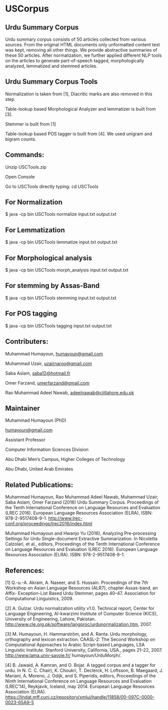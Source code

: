 # USCorpus

## Urdu Summary Corpus

Urdu summary corpus consists of 50 articles collected from various sources.
From the original HTML documents only unformatted content text was kept, removing all other things. 
We provide abstractive summaries of these 50 articles. 
After normalization, we further applied different NLP tools on the articles to generate part-of-speech tagged, 
morphologically analyzed, lemmatized and stemmed articles.

## Urdu Summary Corpus Tools

Normalization is taken from [1], Diacritic marks are also removed in this step. 


Table-lookup based Morphological Analyzer and lemmatizer is built from [3].


Stemmer is built from [1] 


Table-lookup based POS tagger is built from [4]. We used unigram and bigram counts.


## Commands:

Unzip USCTools.zip 

Open Console

Go to USCTools directly typing: cd USCTools

## For Normalization

$ java -cp bin USCTools normalize input.txt output.txt 	 

## For Lemmatization
$ java -cp bin USCTools lemmatize input.txt output.txt 	 

## For Morphological analysis
$ java -cp bin USCTools morph_analysis input.txt output.txt 	 

## For stemming by Assas-Band
$ java -cp bin USCTools stemming input.txt output.txt 	 

## For POS tagging
$ java -cp bin USCTools tagging input.txt output.txt 	 


## Contributers:
Muhammad Humayoun, humayoun@gmail.com

Muhammad Uzair, uzairnaroo@gmail.com

Saba Aslam, saba12@hotmail.fr

Omer Farzand, umerfarzand@gmail.com

Rao Muhammad Adeel Nawab, adeelnawab@ciitlahore.edu.pk

## Maintainer
Muhammad Humayoun (PhD)

humayoun@gmail.com

Assistant Professor

Computer Information Sciences Division

Abu Dhabi Men’s Campus, Higher Colleges of Technology

Abu Dhabi, United Arab Emirates


## Related Publications:
Muhammad Humayoun, Rao Muhammad Adeel Nawab, Muhammad Uzair, Saba Aslam, Omer Farzand (2016)
Urdu Summary Corpus. Proceedings of the Tenth International Conference on Language Resources and Evaluation (LREC 2016). European Language Resources Association (ELRA), ISBN: 978-2-9517408-9-1. http://www.lrec-conf.org/proceedings/lrec2016/index.html

Muhammad Humayoun and Hwanjo Yu (2016), Analyzing Pre-processing Settings for Urdu Single-document Extractive Summarization. In Nicoletta Calzolari, et al., editors, Proceedings of the Tenth International Conference on Language Resources and Evaluation (LREC 2016). European Language Resources Association (ELRA). ISBN: 978-2-9517408-9-1. 


## References:

[1] Q.-u.-A. Akram, A. Naseer, and S. Hussain. Proceedings of the 7th Workshop
on Asian Language Resources (ALR7), chapter Assas-band, an Affix-
Exception-List Based Urdu Stemmer, pages 40–47. Association for Computational
Linguistics, 2009.


[2] A. Gulzar. Urdu normalization utility v1.0. Technical report,
Center for Language Engineering, Al-kwarzimi Institute of Computer
Science (KICS), University of Engineering, Lahore, Pakistan.
http://www.cle.org.pk/software/langproc/urdunormalization.htm, 2007.


[3] M. Humayoun, H. Hammarström, and A. Ranta. Urdu morphology, orthography
and lexicon extraction. CAASL-2: The Second Workshop on
Computational Approaches to Arabic Script-based Languages, LSA Linguistic
Institute. Stanford University, California, USA., pages 21–22, 2007.
http://www.lama.univ-savoie.fr/ humayoun/UrduMorph/.


[4] B. Jawaid, A. Kamran, and O. Bojar. A tagged corpus and a tagger for
urdu. In N. C. C. Chair), K. Choukri, T. Declerck, H. Loftsson, B. Maegaard,
J. Mariani, A. Moreno, J. Odijk, and S. Piperidis, editors, Proceedings
of the Ninth International Conference on Language Resources and
Evaluation (LREC’14), Reykjavik, Iceland, may 2014. European Language
Resources Association (ELRA).
https://lindat.mff.cuni.cz/repository/xmlui/handle/11858/00-097C-0000-0023-65A9-5

